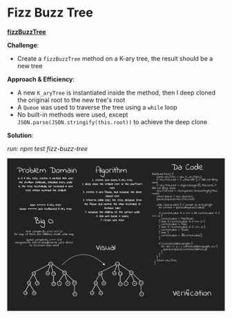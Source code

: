 # Fizz Buzz Tree

[**fizzBuzzTree**](./fizz-buzz-tree.js)

**Challenge**:
- Create a `fizzBuzzTree` method on a K-ary tree, the result should be a new tree

**Approach & Efficiency**: 
- A new `K_aryTree` is instantiated inside the method, then I deep cloned the original root to the new tree's root
- A `Queue` was used to traverse the tree using a `while` loop
- No built-in methods were used, except `JSON.parse(JSON.stringify(this.root))` to achieve the deep clone


**Solution**:

*run: npm test fizz-buzz-tree*

![stacksAndQueues img](../../assets/fizz-buzz-tree.png)